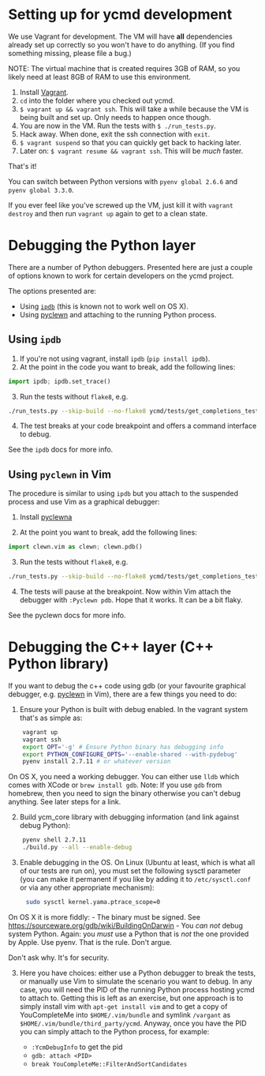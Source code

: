 # Setting up for ycmd development

We use Vagrant for development. The VM will have **all** dependencies already
set up correctly so you won't have to do anything. (If you find something
missing, please file a bug.)

NOTE: The virtual machine that is created requires 3GB of RAM, so you likely
need at least 8GB of RAM to use this environment.

1. Install [Vagrant][].
2. `cd` into the folder where you checked out ycmd.
3. `$ vagrant up && vagrant ssh`. This will take a while because the VM is being
   built and set up. Only needs to happen once though.
4. You are now in the VM. Run the tests with `$ ./run_tests.py`.
5. Hack away. When done, exit the ssh connection with `exit`.
6. `$ vagrant suspend` so that you can quickly get back to hacking later.
7. Later on: `$ vagrant resume && vagrant ssh`. This will be _much_ faster.

That's it!

You can switch between Python versions with `pyenv global 2.6.6` and `pyenv
global 3.3.0`.

If you ever feel like you've screwed up the VM, just kill it with
`vagrant destroy` and then run `vagrant up` again to get to a clean state.

# Debugging the Python layer

There are a number of Python debuggers. Presented here are just a couple of
options known to work for certain developers on the ycmd project.

The options presented are:

- Using [`ipdb`][ipdb] (this is known not to work well on OS X).
- Using [pyclewn][] and attaching to the running Python process.

## Using `ipdb`

1. If you're not using vagrant, install `ipdb` (`pip install ipdb`).
2. At the point in the code you want to break, add the following lines:

```python
import ipdb; ipdb.set_trace()
```

3. Run the tests without `flake8`, e.g.

```sh
./run_tests.py --skip-build --no-flake8 ycmd/tests/get_completions_test.py
```

4. The test breaks at your code breakpoint and offers a command interface to
   debug.

See the `ipdb` docs for more info.

## Using `pyclewn` in Vim

The procedure is similar to using `ipdb` but you attach to the suspended process
and use Vim as a graphical debugger:

1. Install [pyclewna][pyclewn-install]

2. At the point you want to break, add the following lines:

```python
import clewn.vim as clewn; clewn.pdb()
```

3. Run the tests without `flake8`, e.g.

```sh
./run_tests.py --skip-build --no-flake8 ycmd/tests/get_completions_test.py
```

4. The tests will pause at the breakpoint. Now within Vim attach the debugger
   with `:Pyclewn pdb`. Hope that it works. It can be a bit flaky.

See the pyclewn docs for more info.

# Debugging the C++ layer (C++ Python library)

If you want to debug the c++ code using gdb (or your favourite graphical
debugger, e.g. [pyclewn][] in Vim), there are a few things you need to do:

1. Ensure your Python is built with debug enabled. In the vagrant system that's
   as simple as:

```sh
    vagrant up
    vagrant ssh
    export OPT='-g' # Ensure Python binary has debugging info
    export PYTHON_CONFIGURE_OPTS='--enable-shared --with-pydebug'
    pyenv install 2.7.11 # or whatever version
```

   On OS X, you need a working debugger. You can either use `lldb`
   which comes with XCode or `brew install gdb`. Note: If you use `gdb` from
   homebrew, then you need to sign the binary otherwise you can't debug
   anything. See later steps for a link.

2. Build ycm_core library with debugging information (and link against debug
   Python):

```sh
    pyenv shell 2.7.11
    ./build.py --all --enable-debug
```

3. Enable debugging in the OS. On Linux (Ubuntu at least, which is what all of
   our tests are run on), you must set the following sysctl parameter (you can
   make it permanent if you like by adding it to `/etc/sysctl.conf` or via any
   other appropriate mechanism):

```sh
     sudo sysctl kernel.yama.ptrace_scope=0
```

   On OS X it is more fiddly:
     - The binary must be signed. See
       https://sourceware.org/gdb/wiki/BuildingOnDarwin
     - You *can not* debug system Python. Again: you *must* use a Python that is
       *not* the one provided by Apple. Use pyenv. That is the rule.
       Don't argue.

  Don't ask why. It's for security.

3. Here you have choices: either use a Python debugger to break the tests, or
   manually use Vim to simulate the scenario you want to debug. In any case, you
   will need the PID of the running Python process hosting ycmd to attach to.
   Getting this is left as an exercise, but one approach is to simply
   install vim with `apt-get install vim` and to get a copy of YouCompleteMe
   into `$HOME/.vim/bundle` and symlink `/vargant` as
   `$HOME/.vim/bundle/third_party/ycmd`. Anyway, once you have the PID you can
   simply attach to the Python process, for example:

   - `:YcmDebugInfo` to get the pid
   - `gdb: attach <PID>`
   - `break YouCompleteMe::FilterAndSortCandidates`


[vagrant]: https://www.vagrantup.com/
[pyclewn]: http://pyclewn.sourceforge.net
[pyclewn-install]: http://pyclewn.sourceforge.net/install.html
[ipdb]: https://pypi.python.org/pypi/ipdb
